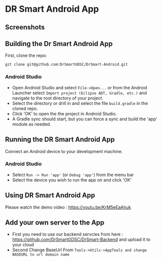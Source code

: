 DR Smart Android App
=============================

## Screenshots

## Building the Dr Smart Android App

First, clone the repo:

`git clone git@github.com:DrSmartGDSC/DrSmart-Android.git`

### Android Studio

* Open Android Studio and select `File->Open...` or from the Android Launcher select `Import project (Eclipse ADT, Gradle, etc.)` and navigate to the root directory of your project.
* Select the directory or drill in and select the file `build.gradle` in the cloned repo.
* Click 'OK' to open the the project in Android Studio.
* A Gradle sync should start, but you can force a sync and build the 'app' module as needed.

## Running the DR Smart Android App

Connect an Android device to your development machine.

### Android Studio

* Select `Run -> Run 'app'` (or `Debug 'app'`) from the menu bar
* Select the device you wish to run the app on and click 'OK'

## Using DR Smart Android App 

Please watch the demo video : https://youtu.be/KrM5eEaAhuk

## Add your own server to the App

* First you need to use our backend servcies from here : https://github.com/DrSmartGDSC/DrSmart-Backend and upload it to your cloud 
* Second Change BaseUrl From `Tools->Utils->AppTools and change BASEURL to url domain name`



